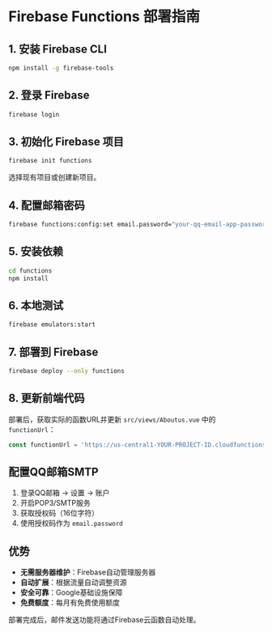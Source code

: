 <!--
 * @Author: zengsheng 12181283
 * @Date: 2025-10-17 17:43:28
 * @LastEditors: zengsheng 12181283
 * @LastEditTime: 2025-10-17 17:43:34
 * @FilePath: \health-web\firebase-deploy-guide.md
 * @Description: 这是默认设置,请设置`customMade`, 打开koroFileHeader查看配置 进行设置: https://github.com/OBKoro1/koro1FileHeader/wiki/%E9%85%8D%E7%BD%AE
-->
# Firebase Functions 部署指南

## 1. 安装 Firebase CLI
```bash
npm install -g firebase-tools
```

## 2. 登录 Firebase
```bash
firebase login
```

## 3. 初始化 Firebase 项目
```bash
firebase init functions
```
选择现有项目或创建新项目。

## 4. 配置邮箱密码
```bash
firebase functions:config:set email.password="your-qq-email-app-password"
```

## 5. 安装依赖
```bash
cd functions
npm install
```

## 6. 本地测试
```bash
firebase emulators:start
```

## 7. 部署到 Firebase
```bash
firebase deploy --only functions
```

## 8. 更新前端代码
部署后，获取实际的函数URL并更新 `src/views/Aboutus.vue` 中的 `functionUrl`：
```javascript
const functionUrl = 'https://us-central1-YOUR-PROJECT-ID.cloudfunctions.net/sendContactEmail'
```

## 配置QQ邮箱SMTP
1. 登录QQ邮箱 → 设置 → 账户
2. 开启POP3/SMTP服务
3. 获取授权码（16位字符）
4. 使用授权码作为 `email.password`

## 优势
- **无需服务器维护**：Firebase自动管理服务器
- **自动扩展**：根据流量自动调整资源
- **安全可靠**：Google基础设施保障
- **免费额度**：每月有免费使用额度

部署完成后，邮件发送功能将通过Firebase云函数自动处理。